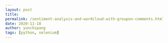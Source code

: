 ```yaml
---
layout: post
title: 
permalink: /sentiment-analysis-and-wordcloud-with-groupon-comments.html
date: 2020-11-18
author: yunchipang
tags: [python, selenium]
---
```

